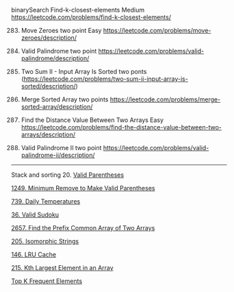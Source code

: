 binarySearch Find-k-closest-elements Medium
https://leetcode.com/problems/find-k-closest-elements/

283. Move Zeroes two point   Easy https://leetcode.com/problems/move-zeroes/description/

125. Valid Palindrome  two point  https://leetcode.com/problems/valid-palindrome/description/

167. Two Sum II - Input Array Is Sorted two ponts (https://leetcode.com/problems/two-sum-ii-input-array-is-sorted/description/)

88. Merge Sorted Array two points https://leetcode.com/problems/merge-sorted-array/description/

1385. Find the Distance Value Between Two Arrays Easy https://leetcode.com/problems/find-the-distance-value-between-two-arrays/description/

680. Valid Palindrome II two point https://leetcode.com/problems/valid-palindrome-ii/description/


---
Stack and sorting
20. [Valid Parentheses](https://leetcode.com/problems/valid-parentheses/description/)

[1249. Minimum Remove to Make Valid Parentheses](https://leetcode.com/problems/minimum-remove-to-make-valid-parentheses/description/) 

[739. Daily Temperatures](https://leetcode.com/problems/daily-temperatures/description/)

[36. Valid Sudoku](https://leetcode.com/problems/valid-sudoku/description/)

[2657. Find the Prefix Common Array of Two Arrays](https://leetcode.com/problems/find-the-prefix-common-array-of-two-arrays/description/)

[205. Isomorphic Strings](https://leetcode.com/problems/isomorphic-strings/description/)

[146. LRU Cache](https://leetcode.com/problems/lru-cache/)

[215. Kth Largest Element in an Array](https://leetcode.com/problems/kth-largest-element-in-an-array/description/)

[Top K Frequent Elements](https://leetcode.com/problems/top-k-frequent-elements/description/)


